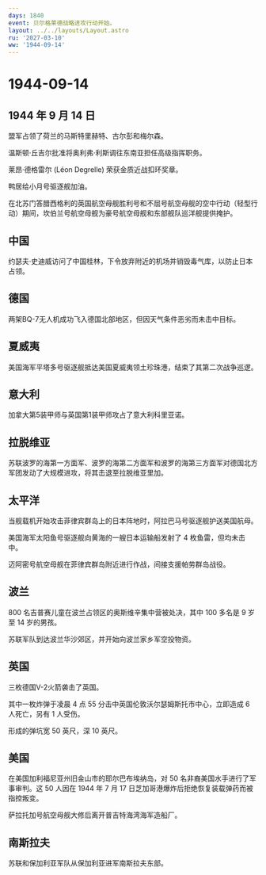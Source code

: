 ```yaml
---
days: 1840
event: 贝尔格莱德战略进攻行动开始。
layout: ../../layouts/Layout.astro
ru: '2027-03-10'
ww: '1944-09-14'
---
```


# 1944-09-14

## 1944 年 9 月 14 日

盟军占领了荷兰的马斯特里赫特、古尔彭和梅尔森。

温斯顿·丘吉尔批准将奥利弗·利斯调往东南亚担任高级指挥职务。

莱昂·德格雷尔 (Léon Degrelle) 荣获金质近战扣环奖章。

鸭居给小月号驱逐舰加油。

在北苏门答腊西格利的英国航空母舰胜利号和不屈号航空母舰的空中行动（轻型行动）期间，坎伯兰号航空母舰为豪号航空母舰和东部舰队巡洋舰提供掩护。

## 中国

约瑟夫·史迪威访问了中国桂林，下令放弃附近的机场并销毁毒气库，以防止日本占领。

## 德国

两架BQ-7无人机成功飞入德国北部地区，但因天气条件恶劣而未击中目标。

## 夏威夷

美国海军平塔多号驱逐舰抵达美国夏威夷领土珍珠港，结束了其第二次战争巡逻。

## 意大利

加拿大第5装甲师与英国第1装甲师攻占了意大利科里亚诺。

## 拉脱维亚

苏联波罗的海第一方面军、波罗的海第二方面军和波罗的海第三方面军对德国北方军团发动了大规模进攻，将其击退至拉脱维亚里加。

## 太平洋

当舰载机开始攻击菲律宾群岛上的日本阵地时，阿拉巴马号驱逐舰护送美国航母。

美国海军太阳鱼号驱逐舰向黄海的一艘日本运输船发射了 4
枚鱼雷，但均未击中。

迈阿密号航空母舰在菲律宾群岛附近进行作战，间接支援帕劳群岛战役。

## 波兰

800 名吉普赛儿童在波兰占领区的奥斯维辛集中营被处决，其中 100 多名是 9
岁至 14 岁的男孩。

苏联军队到达波兰华沙郊区，并开始向波兰家乡军空投物资。

## 英国

三枚德国V-2火箭袭击了英国。

其中一枚炸弹于凌晨 4 点 55 分击中英国伦敦沃尔瑟姆斯托市中心，立即造成 6
人死亡，另有 1 人受伤。

形成的弹坑宽 50 英尺，深 10 英尺。

## 美国

在美国加利福尼亚州旧金山市的耶尔巴布埃纳岛，对 50
名非裔美国水手进行了军事审判。这 50 人因在 1944 年 7 月 17
日芝加哥港爆炸后拒绝恢复装载弹药而被指控叛变。

萨拉托加号航空母舰大修后离开普吉特海湾海军造船厂。

## 南斯拉夫

苏联和保加利亚军队从保加利亚进军南斯拉夫东部。